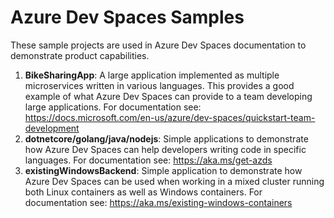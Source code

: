 # Azure Dev Spaces Samples
These sample projects are used in Azure Dev Spaces documentation to demonstrate product capabilities.
1. **BikeSharingApp**: A large application implemented as multiple microservices written in various languages. This provides a good example of what Azure Dev Spaces can provide to a team developing large applications. For documentation see: <https://docs.microsoft.com/en-us/azure/dev-spaces/quickstart-team-development>
1. **dotnetcore/golang/java/nodejs**: Simple applications to demonstrate how Azure Dev Spaces can help developers writing code in specific languages. For documentation see: <https://aka.ms/get-azds>
1. **existingWindowsBackend**: Simple application to demonstrate how Azure Dev Spaces can be used when working in a mixed cluster running both Linux containers as well as Windows containers. For documentation see: <https://aka.ms/existing-windows-containers>